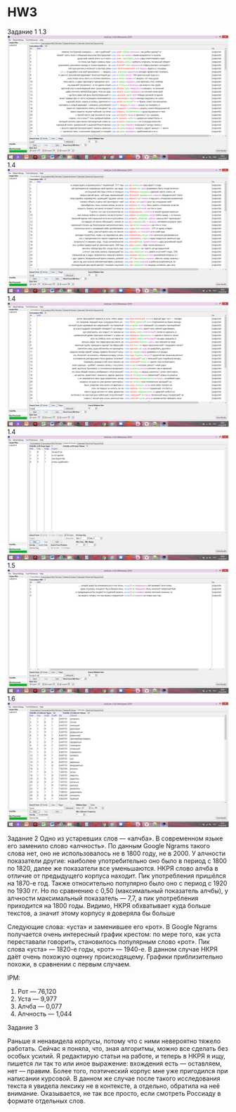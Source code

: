 # HW3

Задание 1
1.3 ![конкорданс1.png](https://github.com/XakerV/HW3/blob/master/%D0%BA%D0%BE%D0%BD%D0%BA%D0%BE%D1%80%D0%B4%D0%B0%D0%BD%D1%811.png)
1.4 ![конкорданс2.png](https://github.com/XakerV/HW3/blob/master/%D0%BA%D0%BE%D0%BD%D0%BA%D0%BE%D1%80%D0%B4%D0%B0%D0%BD%D1%812.png)
1.4 ![конкорданс3.png](https://github.com/XakerV/HW3/blob/master/%D0%BA%D0%BE%D0%BD%D0%BA%D0%BE%D1%80%D0%B4%D0%B0%D0%BD%D1%813.png)
1.4 ![частсписок.jpg](https://github.com/XakerV/HW3/blob/master/%D1%87%D0%B0%D1%81%D1%82%D1%81%D0%BF%D0%B8%D1%81%D0%BE%D0%BA.jpg)
1.5 ![конкорданссочетания.jpg](https://github.com/XakerV/HW3/blob/master/%D0%BA%D0%BE%D0%BD%D0%BA%D0%BE%D1%80%D0%B4%D0%B0%D0%BD%D1%81%D1%81%D0%BE%D1%87%D0%B5%D1%82%D0%B0%D0%BD%D0%B8%D1%8F.jpg)
1.6 ![коллокат.png](https://github.com/XakerV/HW3/blob/master/%D0%BA%D0%BE%D0%BB%D0%BB%D0%BE%D0%BA%D0%B0%D1%82.png)

Задание 2
Одно из устаревших слов — «алчба». В современном языке его заменило слово «алчность». По данным Google Ngrams такого слова нет, оно не использовалось не в 1800 году, не в 2000. У алчности показатели другие: наиболее употребительно оно было в период с 1800 по 1820, далее же показатели все уменьшаются. НКРЯ слово алчба в отличие от предыдущего корпуса находит. Пик употребления пришёлся на 1870-е год. Также относительно популярно было оно с период с 1920 по 1930 гг. Но по сравнению с 0,50 (максимальный показатель алчбы), у алчности максимальный показатель — 7,7, а пик употребления приходится на 1800 годы. Видимо, НКРЯ обхватывает куда больше текстов, а значит этому корпусу я доверяла бы больше 

Следующие слова: «уста» и заменившее его «рот». В Google Ngrams получается очень интересный график крестом: по мере того, как уста переставали говорить, становилось популярным слово «рот». Пик слова «уста» — 1820-е годы, «рот» — 1940-е. В данном случае НКРЯ даёт очень похожую оценку происходящему. Графики приблизительно похожи, в сравнении с первым случаем. 

IPM: 
1. Рот — 76,120
2. Уста — 9,977
3. Алчба — 0,077
4. Алчность — 1,044

Задание 3

Раньше я ненавидела корпусы, потому что с ними невероятно тяжело работать. Сейчас я поняла, что, зная алгоритмы, можно все сделать без особых усилий. Я редактирую статьи на работе, и теперь в НКРЯ я ищу, пишется ли так то или иное выражение: вхождения есть — оставляем, нет — правим. Более того, поэтический корпус мне уже пригодился при написании курсовой. В данном же случае после такого исследования текста я увидела лексику не в контексте, а отдельно, обратила на неё внимание. Оказывается, не так все просто, если смотреть Россиаду в формате отдельных слов.
